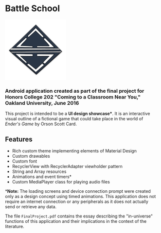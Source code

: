 # Battle School


<img src="BattleSchool/app/src/main/res/drawable-v21/splash.png" alt="Battle School insignia" style="width: 200px;"/>

### Android application created as part of the final project for Honors College 202 "Coming to a Classroom Near You," Oakland University, June 2016

This project is intended to be a <b>UI design showcase*</b>. It is an interactive visual outline of a fictional game that could take place in the world of <i>Ender's Game</i> by Orson Scott Card.

## Features
- Rich custom theme implementing elements of Material Design
- Custom drawables
- Custom font
- RecyclerView with RecyclerAdapter viewholder pattern
- String and Array resources
- Animations and event timers*
- Custom MediaPlayer class for playing audio files

*<b>Note:</b> The loading screens and device connection prompt were created only as a design concept using timed animations. This application does not require an internet connection or any peripherals as it does not actually send or retrieve any data.

The file <code>FinalProject.pdf</code> contains the essay describing the "in-universe" functions of this application and their implications in the context of the literature.